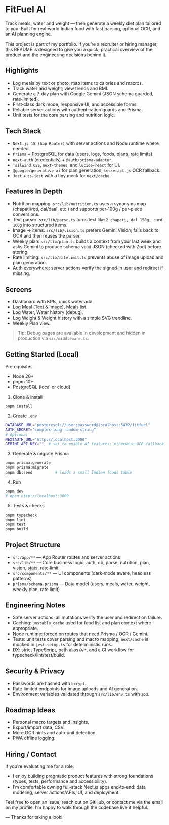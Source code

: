 # FitFuel AI

Track meals, water and weight — then generate a weekly diet plan tailored to you. Built for real‑world Indian food with fast parsing, optional OCR, and an AI planning engine.

This project is part of my portfolio. If you’re a recruiter or hiring manager, this README is designed to give you a quick, practical overview of the product and the engineering decisions behind it.

## Highlights

- Log meals by text or photo; map items to calories and macros.
- Track water and weight; view trends and BMI.
- Generate a 7‑day plan with Google Gemini (JSON schema guarded, rate‑limited).
- First‑class dark mode, responsive UI, and accessible forms.
- Reliable server actions with authentication guards and Prisma.
- Unit tests for the core parsing and nutrition logic.

## Tech Stack

- `Next.js 15 (App Router)` with server actions and Node runtime where needed.
- `Prisma` + PostgreSQL for data (users, logs, foods, plans, rate limits).
- `next-auth` (credentials) + `@auth/prisma-adapter`.
- `Tailwind CSS`, `next-themes`, and `lucide-react` for UI.
- `@google/generative-ai` for plan generation; `tesseract.js` OCR fallback.
- `Jest` + `ts-jest` with a tiny mock for `next/cache`.

## Features In Depth

- Nutrition mapping: `src/lib/nutrition.ts` uses a synonyms map (chapati/roti, dal/daal, etc.) and supports per‑100g / per‑piece conversions.
- Text parser: `src/lib/parse.ts` turns text like `2 chapati, dal 150g, curd 100g` into structured items.
- Image → items: `src/lib/vision.ts` prefers Gemini Vision; falls back to OCR and then reuses the parser.
- Weekly plan: `src/lib/plan.ts` builds a context from your last week and asks Gemini to produce schema‑valid JSON (checked with Zod) before storing.
- Rate limiting: `src/lib/ratelimit.ts` prevents abuse of image upload and plan generation.
- Auth everywhere: server actions verify the signed‑in user and redirect if missing.

## Screens

- Dashboard with KPIs, quick water add.
- Log Meal (Text & Image), Meals list.
- Log Water, Water history (debug).
- Log Weight & Weight history with a simple SVG trendline.
- Weekly Plan view.

> Tip: Debug pages are available in development and hidden in production via `src/middleware.ts`.

## Getting Started (Local)

Prerequisites
- Node 20+
- pnpm 10+
- PostgreSQL (local or cloud)

1) Clone & install
```bash
pnpm install
```

2) Create `.env`
```bash
DATABASE_URL="postgresql://user:password@localhost:5432/fitfuel"
AUTH_SECRET="complex-long-random-string"
# Optional
NEXTAUTH_URL="http://localhost:3000"
GEMINI_API_KEY=""  # set to enable AI features; otherwise OCR fallback is used
```

3) Generate & migrate Prisma
```bash
pnpm prisma:generate
pnpm prisma:migrate
pnpm db:seed          # loads a small Indian foods table
```

4) Run
```bash
pnpm dev
# open http://localhost:3000
```

5) Tests & checks
```bash
pnpm typecheck
pnpm lint
pnpm test
pnpm build
```

## Project Structure

- `src/app/**` — App Router routes and server actions
- `src/lib/**` — Core business logic: auth, db, parse, nutrition, plan, vision, stats, rate‑limit
- `src/components/**` — UI components (dark‑mode aware, headless patterns)
- `prisma/schema.prisma` — Data model (users, meals, water, weight, weekly plan, rate limit)

## Engineering Notes

- Safe server actions: all mutations verify the user and redirect on failure.
- Caching: `unstable_cache` used for food list and plan context where appropriate.
- Node runtime: forced on routes that need Prisma / OCR / Gemini.
- Tests: unit tests cover parsing and macro mapping; `next/cache` is mocked in `jest.setup.ts` for deterministic runs.
- DX: strict TypeScript, path alias `@/*`, and a CI workflow for typecheck/lint/test/build.

## Security & Privacy

- Passwords are hashed with `bcrypt`.
- Rate‑limited endpoints for image uploads and AI generation.
- Environment variables validated through `src/lib/env.ts` with `zod`.

## Roadmap Ideas

- Personal macro targets and insights.
- Export/import data, CSV.
- More OCR hints and auto‑unit detection.
- PWA offline logging.

## Hiring / Contact

If you’re evaluating me for a role:

- I enjoy building pragmatic product features with strong foundations (types, tests, performance and accessibility).
- I’m comfortable owning full‑stack Next.js apps end‑to‑end: data modeling, server actions/APIs, UI, and deployment.

Feel free to open an issue, reach out on GitHub, or contact me via the email on my profile. I’m happy to walk through the codebase live if helpful.

— Thanks for taking a look!

